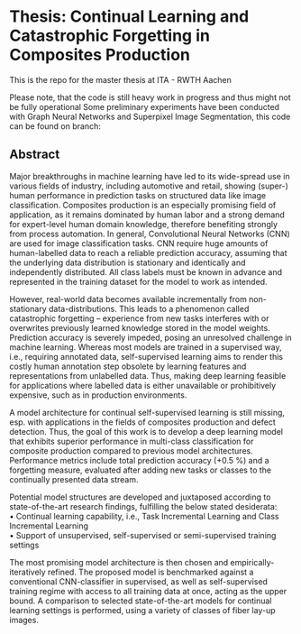 # Thesis: Continual Learning and Catastrophic Forgetting in Composites Production
This is the repo for the master thesis at ITA - RWTH Aachen

Please note, that the code is still heavy work in progress and thus might not be fully operational
Some preliminary experiments have been conducted with Graph Neural Networks and Superpixel Image Segmentation, this code can be found on branch:

## Abstract
Major breakthroughs in machine learning have led to its wide-spread use in various fields of industry, including automotive and retail, showing (super-) human performance in prediction tasks on structured data like image classification. Composites production is an especially promising field of application, as it remains dominated by human labor and a strong demand for expert-level human domain knowledge, therefore benefiting strongly from process automation.
In general, Convolutional Neural Networks (CNN) are used for image classification tasks. CNN require huge amounts of human-labelled data to reach a reliable prediction accuracy, assuming that the underlying data distribution is stationary and identically and independently distributed. All class labels must be known in advance and represented in the training dataset for the model to work as intended. <br />

However, real-world data becomes available incrementally from non-stationary data-distributions. This leads to a phenomenon called catastrophic forgetting – experience from new tasks interferes with or overwrites previously learned knowledge stored in the model weights. Prediction accuracy is severely impeded, posing an unresolved challenge in machine learning. Whereas most models are trained in a supervised way, i.e., requiring annotated data, self-supervised learning aims to render this costly human annotation step obsolete by learning features and representations from unlabelled data. Thus, making deep learning feasible for applications where labelled data is either unavailable or prohibitively expensive, such as in production environments. <br />

A model architecture for continual self-supervised learning is still missing, esp. with applications in the fields of composites production and defect detection.
Thus, the goal of this work is to develop a deep learning model that exhibits superior performance in multi-class classification for composite production compared to previous model architectures. Performance metrics include total prediction accuracy (+0.5 %) and a forgetting measure, evaluated after adding new tasks or classes to the continually presented data stream. <br />

Potential model structures are developed and juxtaposed according to state-of-the-art research findings, fulfilling the below stated desiderata:<br />
•	Continual learning capability, i.e., Task Incremental Learning and Class Incremental Learning<br />
•	Support of unsupervised, self-supervised or semi-supervised training settings <br />

The most promising model architecture is then chosen and empirically-iteratively refined. The proposed model is benchmarked against a conventional CNN-classifier in supervised, as well as self-supervised training regime with access to all training data at once, acting as the upper bound. A comparison to selected state-of-the-art models for continual learning settings is performed, using a variety of classes of fiber lay-up images. <br />

